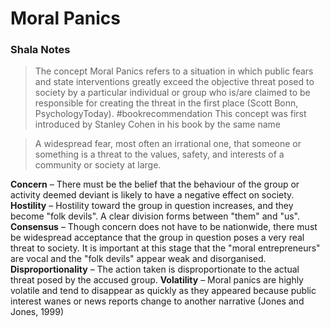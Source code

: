 # Moral Panics

### Shala Notes

> The concept Moral Panics refers to a situation in which public fears and state interventions greatly exceed the objective threat posed to society by a particular individual or group who is/are claimed to be responsible for creating the threat in the first place (Scott Bonn, PsychologyToday). #bookrecommendation  This concept was first introduced by Stanley Cohen in his book by the same name


>A widespread fear, most often an irrational one, that someone or something is a threat to the values, safety, and interests of a community or society at large.

**Concern** – There must be the belief that the behaviour of the group or activity deemed deviant is likely to have a negative effect on society.
**Hostility** – Hostility toward the group in question increases, and they become "folk devils". A clear division forms between "them" and "us".
**Consensus** – Though concern does not have to be nationwide, there
must be widespread acceptance that the group in question poses a very real threat to society. It is important at this stage that the "moral entrepreneurs" are vocal and the "folk devils" appear weak and disorganised.
**Disproportionality** – The action taken is disproportionate to the actual threat posed by the accused group.
**Volatility** – Moral panics are highly volatile and tend to disappear as quickly as they appeared because public interest wanes or news reports change to another narrative
(Jones and Jones, 1999)